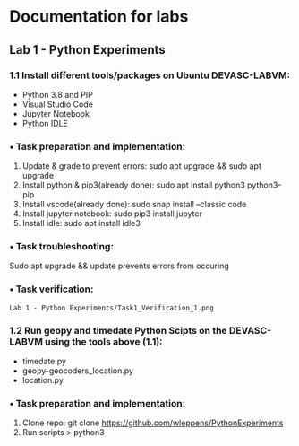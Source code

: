 # Documentation for labs
## Lab 1 - Python Experiments
### 1.1 Install different tools/packages on Ubuntu DEVASC-LABVM:
-	Python 3.8 and PIP
-	Visual Studio Code
-	Jupyter Notebook
-	Python IDLE

### •	Task preparation and implementation:
1.	Update & grade to prevent errors:  sudo apt upgrade && sudo apt upgrade
2.	Install python & pip3(already done): sudo apt install python3 python3-pip
3.	Install vscode(already done): sudo snap install –classic code
4.	Install jupyter notebook: sudo pip3 install jupyter
5.	Install idle: sudo apt install idle3

### •	Task troubleshooting:
Sudo apt upgrade && update prevents errors from occuring

### •	Task verification:  
	Lab 1 - Python Experiments/Task1_Verification_1.png 
	

### 1.2 Run geopy and timedate Python Scipts on the DEVASC-LABVM using the tools above (1.1):
-	timedate.py
-	geopy-geocoders_location.py
-	location.py

### •	Task preparation and implementation:
1.	Clone repo: git clone https://github.com/wleppens/PythonExperiments
2.	Run scripts > python3 <script>

### •	Task troubleshooting:
	Geopy: No module named folium, geopy 
1.	Pip3 install geopy
2.	Pip3 install folium

### •	Task verification:    
	Lab 1 - Python Experiments/Task2_Verification_1.png



1.3 Install different tools/packages on Windows OS (deep dive exercise) ++


-	Python 3.8 and PIP

-	Visual Studio Code

-	Jupyter Notebook

-	Python IDLE

Investigate the compatibility of the tools with Windows OS and explain briefly if necessary.

Document your findings in 3 steps:

•	Task preparation and implementation:
1.	Download python with installer for windows: (x86 executable installer)
From: https://www.python.org/downloads/release/python-380/
2.	Download visual studio code for windows
From: https://code.visualstudio.com/download
3.	Download jupyter notebook
Pip install jupyter
4.	Download idle:
Pip install idle


•	Task troubleshooting:
Jupyter gives errors if installed using pip install jupyter
Use:  python -m pip install --upgrade pip
	Then python -m pip install jupyter
	

•	Task verification:
     
1.4 Install different tools/packages on Ubuntu 22.04.01 LTS (deep dive exercise) ++


-	Python 3.8 and PIP

-	Visual Studio Code

-	Jupyter Notebook

-	Python IDLE

Document your findings in 3 steps:

•	Task preparation and implementation: 
Download 22.04.1 iso:
https://old-releases.ubuntu.com/releases/22.04.1/
Install the VM
1.	Update & upgrade to prevent errors: Sudo apt update && upgrade
2.	Install snap for vscode: Sudo apt install snapd
Sudo snap install –classic code
3.	Install python & pip: Sudo apt install python3 python3-pip
4.	Install jupyter: Pip install jupyter
5.	Install idle: Sudo apt install idle


•	Task troubleshooting: sudo apt upgrade && update 
Jupyter: pip doesn’t work, sudo apt install jupyter

•	Task verification: 
## Lab 2 - Explore rest apis with API-simulator and postman
A
## Lab 3 - Python Review - Development tools and Classes
a
## Lab 4 - Network Infrastructure and troubleshooting
a
## Lab 5 - Software Development and Design Content
a
## Lab 6 - Python Network automation with netmiko

